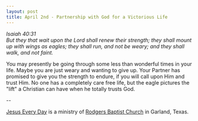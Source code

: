 ```yaml
---
layout: post
title: April 2nd - Partnership with God for a Victorious Life
---
```


_Isaiah 40:31  
But they that wait upon the Lord shall renew their strength; they
shall mount up with wings as eagles; they shall run, and not be
weary; and they shall walk, and not faint._

You may presently be going through some less than wonderful times
in your life. Maybe you are just weary and wanting to give up. Your
Partner has promised to give you the strength to endure, if you will
call upon Him and trust Him. No one has a completely care free life,
but the eagle pictures the "lift" a Christian can have when he
totally trusts God.

 --

<a href=http://jesuseveryday.net>Jesus Every Day</a> is a ministry of <a href=http://rodgersbaptist.net>Rodgers Baptist Church</a> in Garland, Texas.
